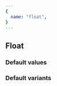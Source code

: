 ```yaml
---
{
  name: "float",
}
---
```


## Float

### Default values
<!-- defaults.values.start -->
<!-- defaults.values.end -->


### Default variants
<!-- defaults.variants.start -->
<!-- defaults.variants.end -->